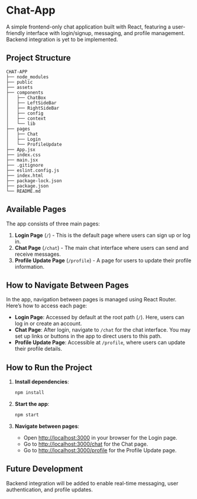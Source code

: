 # Chat-App

A simple frontend-only chat application built with React, featuring a user-friendly interface with login/signup, messaging, and profile management. Backend integration is yet to be implemented.

## Project Structure

```
CHAT-APP
├── node_modules
├── public
├── assets
├── components
│   ├── ChatBox
│   ├── LeftSideBar
│   ├── RightSideBar
│   ├── config
│   ├── context
│   └── lib
├── pages
│   ├── Chat
│   ├── Login
│   └── ProfileUpdate
├── App.jsx
├── index.css
├── main.jsx
├── .gitignore
├── eslint.config.js
├── index.html
├── package-lock.json
├── package.json
└── README.md
```

## Available Pages

The app consists of three main pages:

1. **Login Page** (`/`) - This is the default page where users can sign up or log in.
2. **Chat Page** (`/chat`) - The main chat interface where users can send and receive messages.
3. **Profile Update Page** (`/profile`) - A page for users to update their profile information.

## How to Navigate Between Pages

In the app, navigation between pages is managed using React Router. Here’s how to access each page:

- **Login Page**: Accessed by default at the root path (`/`). Here, users can log in or create an account.
- **Chat Page**: After login, navigate to `/chat` for the chat interface. You may set up links or buttons in the app to direct users to this path.
- **Profile Update Page**: Accessible at `/profile`, where users can update their profile details.


## How to Run the Project

1. **Install dependencies**:
   ```bash
   npm install
   ```

2. **Start the app**:
   ```bash
   npm start
   ```

3. **Navigate between pages**:
   - Open [http://localhost:3000](http://localhost:3000) in your browser for the Login page.
   - Go to [http://localhost:3000/chat](http://localhost:3000/chat) for the Chat page.
   - Go to [http://localhost:3000/profile](http://localhost:3000/profile) for the Profile Update page.

## Future Development

Backend integration will be added to enable real-time messaging, user authentication, and profile updates.

